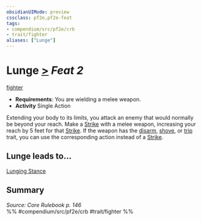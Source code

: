```yaml
---
obsidianUIMode: preview
cssclass: pf2e,pf2e-feat
tags:
- compendium/src/pf2e/crb
- trait/fighter
aliases: ["Lunge"]
---
```

# Lunge  [>](chapter-9-playing-the-game.md#Actions "Single Action") *Feat 2*  
[fighter](Reference/Rules/Traits/fighter.md "Fighter Class Trait")  

- **Requirements**: You are wielding a melee weapon.
- **Activity** Single Action

Extending your body to its limits, you attack an enemy that would normally be beyond your reach. Make a [Strike](strike.md) with a melee weapon, increasing your reach by 5 feet for that [Strike](strike.md). If the weapon has the [disarm](Reference/Rules/Traits/disarm.md "Disarm Weapon Trait"), [shove](Reference/Rules/Traits/shove.md "Shove Weapon Trait"), or [trip](Reference/Rules/Traits/trip.md "Trip Weapon Trait") trait, you can use the corresponding action instead of a [Strike](strike.md).

## Lunge leads to...

[Lunging Stance](lunging-stance.md)

## Summary

*Source: Core Rulebook p. 146*  
%% #compendium/src/pf2e/crb #trait/fighter %%